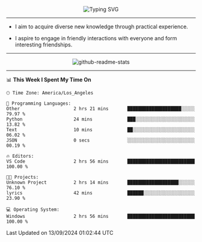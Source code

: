 <p align="center">
  <img src="https://readme-typing-svg.demolab.com?font=Fira+Code&weight=500&size=32&duration=2500&pause=1600&center=true&vCenter=true&random=false&width=1024&height=64&lines=Hi+there+%F0%9F%91%8B;I'm+delighted+you+could+make+it+here+%F0%9F%8E%89;I'm+Harry%2C+a+college+student+still+finding+my+way" alt="Typing SVG" />
</p>


---


- I aim to acquire diverse new knowledge through practical experience.

- I aspire to engage in friendly interactions with everyone and form interesting friendships.


---


<p align="center">
  <img src="https://github-readme-stats.vercel.app/api?username=Harry-Jing&show_icons=true" alt="github-readme-stats"/>
</p>


---

<!--START_SECTION:waka-->
📊 **This Week I Spent My Time On** 

```text
🕑︎ Time Zone: America/Los_Angeles

💬 Programming Languages: 
Other                    2 hrs 21 mins       ████████████████████░░░░░   79.97 % 
Python                   24 mins             ███░░░░░░░░░░░░░░░░░░░░░░   13.82 % 
Text                     10 mins             ██░░░░░░░░░░░░░░░░░░░░░░░   06.02 % 
JSON                     0 secs              ░░░░░░░░░░░░░░░░░░░░░░░░░   00.19 % 

🔥 Editors: 
VS Code                  2 hrs 56 mins       █████████████████████████   100.00 % 

🐱‍💻 Projects: 
Unknown Project          2 hrs 14 mins       ███████████████████░░░░░░   76.10 % 
lyrics                   42 mins             ██████░░░░░░░░░░░░░░░░░░░   23.90 % 

💻 Operating System: 
Windows                  2 hrs 56 mins       █████████████████████████   100.00 % 
```


 Last Updated on 13/09/2024 01:02:44 UTC
<!--END_SECTION:waka-->
